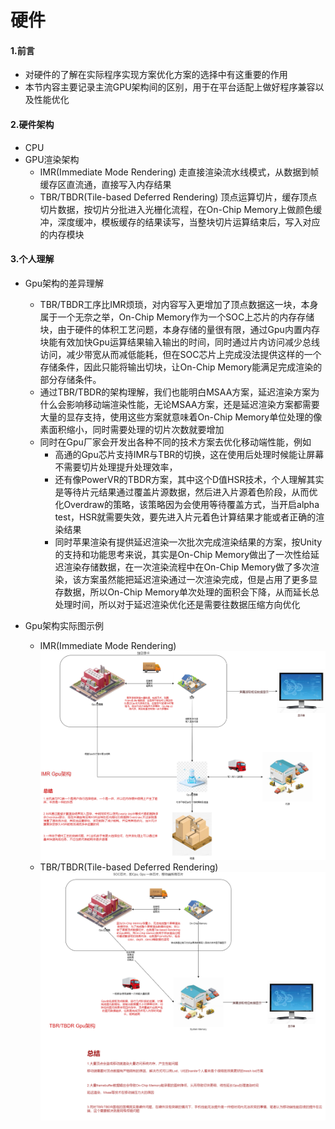 # 硬件

#### 1.前言

- 对硬件的了解在实际程序实现方案优化方案的选择中有这重要的作用
- 本节内容主要记录主流GPU架构间的区别，用于在平台适配上做好程序兼容以及性能优化

#### 2.硬件架构

- CPU
- GPU渲染架构
  - IMR(Immediate Mode Rendering)
    走直接渲染流水线模式，从数据到帧缓存区直流通，直接写入内存结果
  - TBR/TBDR(Tile-based Deferred Rendering)
    顶点运算切片，缓存顶点切片数据，按切片分批进入光栅化流程，在On-Chip Memory上做颜色缓冲，深度缓冲，模板缓存的结果读写，当整块切片运算结束后，写入对应的内存模块

#### 3.个人理解

- Gpu架构的差异理解
  - TBR/TBDR工序比IMR烦琐，对内容写入更增加了顶点数据这一块，本身属于一个无奈之举，On-Chip Memory作为一个SOC上芯片的内存存储块，由于硬件的体积工艺问题，本身存储的量很有限，通过Gpu内置内存块能有效加快Gpu运算结果输入输出的时间，同时通过片内访问减少总线访问，减少带宽从而减低能耗，但在SOC芯片上完成没法提供这样的一个存储条件，因此只能将输出切块，让On-Chip Memory能满足完成渲染的部分存储条件。
  - 通过TBR/TBDR的架构理解，我们也能明白MSAA方案，延迟渲染方案为什么会影响移动端渲染性能，无论MSAA方案，还是延迟渲染方案都需要大量的显存支持，使用这些方案就意味着On-Chip Memory单位处理的像素面积缩小，同时需要处理的切片次数就要增加
  - 同时在Gpu厂家会开发出各种不同的技术方案去优化移动端性能，例如
    - 高通的Gpu芯片支持IMR与TBR的切换，这在使用后处理时候能让屏幕不需要切片处理提升处理效率，
    - 还有像PowerVR的TBDR方案，其中这个D值HSR技术，个人理解其实是等待片元结果通过覆盖片源数据，然后进入片源着色阶段，从而优化Overdraw的策略，该策略因为会使用等待覆盖方式，当开启alpha test，HSR就需要失效，要先进入片元着色计算结果才能或者正确的渲染结果
    - 同时苹果渲染有提供延迟渲染一次批次完成渲染结果的方案，按Unity的支持和功能思考来说，其实是On-Chip Memory做出了一次性给延迟渲染存储数据，在一次渲染流程中在On-Chip Memory做了多次渲染，该方案虽然能把延迟渲染通过一次渲染完成，但是占用了更多显存数据，所以On-Chip Memory单次处理的面积会下降，从而延长总处理时间，所以对于延迟渲染优化还是需要往数据压缩方向优化

- Gpu架构实际图示例
  - IMR(Immediate Mode Rendering) 
    ![IMRGpuFramework](../../resources/IMRGpuFramework_Diagram.png)
  - TBR/TBDR(Tile-based Deferred Rendering)
    ![TBRTBDRGpuFramework](../../resources/TBRTBDRGpuFramework_Diagram.png)

